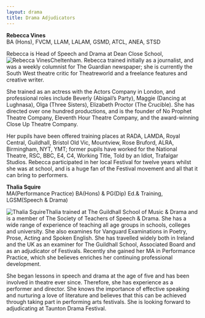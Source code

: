 ```yaml
---
layout: drama
title: Drama Adjudicators
---
```


<p><strong>Rebecca Vines</strong><br />
BA (Hons), FVCM, LLAM, LALAM, GSMD, ATCL, ANEA, STSD</p>
<p>Rebecca is Head of Speech and Drama at Dean Close School, <img src="{{ '/wp-content/uploads/2014/04/REBECCA-VINES-PIC-169x300.jpg' | prepend: site.github.url }}" alt="Rebecca Vines" class="alignleft size-medium wp-image-1637" />Cheltenham. Rebecca trained initially as a journalist, and was a weekly columnist for The Guardian newspaper; she is currently the South West theatre critic for Theatreworld and a freelance features and creative writer. </p>
<p>She trained as an actress with the Actors Company in London, and professional roles include Beverly (Abigail&#8217;s Party), Maggie (Dancing at Lughnasa), Olga (Three Sisters), Elizabeth Proctor (The Crucible).  She has directed over one hundred productions, and is the founder of No Prophet Theatre Company, Eleventh Hour Theatre Company, and the award-winning Close Up Theatre Company. </p>
<p>Her pupils have been offered training places at RADA, LAMDA, Royal Central, Guildhall, Bristol Old Vic, Mountview, Rose Bruford, ALRA, Birmingham, NYT, YMT; former pupils have worked for the National Theatre, RSC, BBC, E4, C4, Working Title, Told by an Idiot, Trafalgar Studios.  Rebecca participated in her local Festival for twelve years whilst she was at school, and is a huge fan of the Festival movement and all that it can bring to performers.</p>
<p><strong>Thalia Squire </strong><br />
MA(Performance Practice) BA(Hons) &#038; PG(Dip) Ed.&#038; Training,  LGSM(Speech &#038; Drama)</p>
<p><img src="{{ '/wp-content/uploads/2014/04/Thalia-Squire-Photo-300x224.jpg' | prepend: site.github.url }}" alt="Thalia Squire" class="alignright size-medium wp-image-1638" />Thalia trained at The Guildhall School of Music &#038; Drama and is a member of The Society of Teachers of Speech &#038; Drama. She has a wide range of experience of teaching all age groups in schools, colleges and university. She also examines for Vanguard Examinations in Poetry, Prose, Acting and Spoken English. She has travelled widely both in Ireland and the UK as an examiner for The Guildhall School, Associated Board and as an adjudicator of Festivals.  Recently she gained her MA in Performance Practice, which she believes enriches her continuing professional development.</p>
<p>She began lessons in speech and drama at the age of five and has been involved in theatre ever since. Therefore, she has experience as a performer and director. She knows the importance of effective speaking and nurturing a love of literature and believes that this can be achieved through taking part in performing arts festivals. She is looking forward to adjudicating at Taunton Drama Festival.</p>